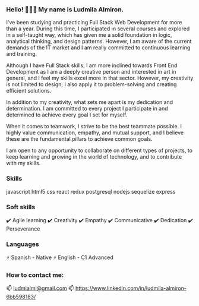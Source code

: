 
### Hello! 👋👋👋 My name is Ludmila Almiron.

I've been studying and practicing Full Stack Web Development for more than a year. During this time, I participated in several courses and explored in a self-taught way, which has given me a solid foundation in logic, analytical thinking, and design patterns. However, I am aware of the current demands of the IT market and I am really committed to continuous learning and training.

Although I have Full Stack skills, I am more inclined towards Front End Development as I am a deeply creative person and interested in art in general, and I feel my skills excel more in that sector. However, my creativity is not limited to design; I also apply it to problem-solving and creating efficient solutions.

In addition to my creativity, what sets me apart is my dedication and determination. I am committed to every project I participate in and determined to achieve every goal I set for myself.

When it comes to teamwork, I strive to be the best teammate possible. I highly value communication, empathy, and mutual support, and I believe these are the fundamental pillars to achieve common goals.

I am open to any opportunity to collaborate on different types of projects, to keep learning and growing in the world of technology, and to contribute with my skills.

### Skills
javascript html5 css react redux postgresql nodejs sequelize express

### Soft skills
✔️ Agile learning
✔️ Creativity
✔️ Empathy
✔️ Communicative
✔️ Dedication
✔️ Perseverance

### Languages
⚡ Spanish - Native
⚡ English - C1 Advanced

### How to contact me:
📫 ludmialmi@gmail.com
📫 https://www.linkedin.com/in/ludmila-almiron-6bb598183/

<!--
**ludmila-almiron/Ludmila-Almiron** is a ✨ _special_ ✨ repository because its `README.md` (this file) appears on your GitHub profile.

Here are some ideas to get you started:

- 🔭 I’m currently working on ...
- 🌱 I’m currently learning ...
- 👯 I’m looking to collaborate on ...
- 🤔 I’m looking for help with ...
- 💬 Ask me about ...
- 📫 How to reach me: ...
- 😄 Pronouns: ...
- ⚡ Fun fact: ...
-->

